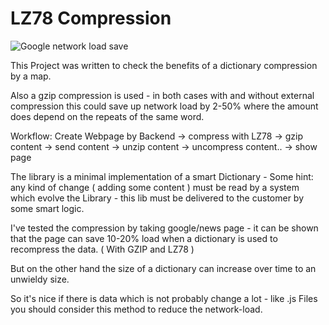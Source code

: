 
# LZ78 Compression 
![Google network load save](https://user-images.githubusercontent.com/46779214/53012258-c0e17e00-3442-11e9-987f-f5bf12fd0d7b.PNG?raw=true "Demonstration network load saving")


This Project was written to check the benefits of a dictionary compression
by a map. 

Also a gzip compression is used - in both cases with and without external compression
this could save up network load by 2-50% where the amount does depend on the repeats of the same word. 

Workflow: 
Create Webpage by Backend -> compress with LZ78 -> gzip content -> 
send content -> unzip content -> uncompress content.. -> show page  


The library is a minimal implementation of a smart Dictionary -
Some hint: any kind of change ( adding some content ) must be read by 
a system which evolve the Library - this lib must be delivered to the customer 
by some smart logic.

I've tested the compression by taking google/news page - it can be shown 
that the page can save 10-20% load when a dictionary is used to recompress the data. ( With GZIP and LZ78 )

But on the other hand the size of a dictionary can increase over time to an unwieldy size.  

So it's nice if there is data which is not probably change a lot - like .js Files 
you should consider this method to reduce the network-load. 



